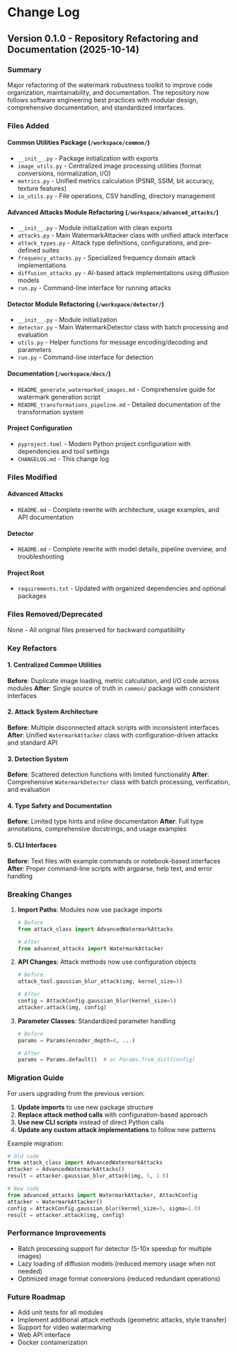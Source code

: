 # Change Log

## Version 0.1.0 - Repository Refactoring and Documentation (2025-10-14)

### Summary

Major refactoring of the watermark robustness toolkit to improve code organization, maintainability, and documentation. The repository now follows software engineering best practices with modular design, comprehensive documentation, and standardized interfaces.

### Files Added

#### Common Utilities Package (`/workspace/common/`)
- `__init__.py` - Package initialization with exports
- `image_utils.py` - Centralized image processing utilities (format conversions, normalization, I/O)
- `metrics.py` - Unified metrics calculation (PSNR, SSIM, bit accuracy, texture features)
- `io_utils.py` - File operations, CSV handling, directory management

#### Advanced Attacks Module Refactoring (`/workspace/advanced_attacks/`)
- `__init__.py` - Module initialization with clean exports
- `attacks.py` - Main WatermarkAttacker class with unified attack interface
- `attack_types.py` - Attack type definitions, configurations, and pre-defined suites
- `frequency_attacks.py` - Specialized frequency domain attack implementations
- `diffusion_attacks.py` - AI-based attack implementations using diffusion models
- `run.py` - Command-line interface for running attacks

#### Detector Module Refactoring (`/workspace/detector/`)
- `__init__.py` - Module initialization
- `detector.py` - Main WatermarkDetector class with batch processing and evaluation
- `utils.py` - Helper functions for message encoding/decoding and parameters
- `run.py` - Command-line interface for detection

#### Documentation (`/workspace/docs/`)
- `README_generate_watermarked_images.md` - Comprehensive guide for watermark generation script
- `README_transformations_pipeline.md` - Detailed documentation of the transformation system

#### Project Configuration
- `pyproject.toml` - Modern Python project configuration with dependencies and tool settings
- `CHANGELOG.md` - This change log

### Files Modified

#### Advanced Attacks
- `README.md` - Complete rewrite with architecture, usage examples, and API documentation

#### Detector  
- `README.md` - Complete rewrite with model details, pipeline overview, and troubleshooting

#### Project Root
- `requirements.txt` - Updated with organized dependencies and optional packages

### Files Removed/Deprecated

None - All original files preserved for backward compatibility

### Key Refactors

#### 1. Centralized Common Utilities
**Before**: Duplicate image loading, metric calculation, and I/O code across modules
**After**: Single source of truth in `common/` package with consistent interfaces

#### 2. Attack System Architecture
**Before**: Multiple disconnected attack scripts with inconsistent interfaces
**After**: Unified `WatermarkAttacker` class with configuration-driven attacks and standard API

#### 3. Detection System
**Before**: Scattered detection functions with limited functionality
**After**: Comprehensive `WatermarkDetector` class with batch processing, verification, and evaluation

#### 4. Type Safety and Documentation
**Before**: Limited type hints and inline documentation
**After**: Full type annotations, comprehensive docstrings, and usage examples

#### 5. CLI Interfaces
**Before**: Text files with example commands or notebook-based interfaces
**After**: Proper command-line scripts with argparse, help text, and error handling

### Breaking Changes

1. **Import Paths**: Modules now use package imports
   ```python
   # Before
   from attack_class import AdvancedWatermarkAttacks
   
   # After  
   from advanced_attacks import WatermarkAttacker
   ```

2. **API Changes**: Attack methods now use configuration objects
   ```python
   # Before
   attack_tool.gaussian_blur_attack(img, kernel_size=5)
   
   # After
   config = AttackConfig.gaussian_blur(kernel_size=5)
   attacker.attack(img, config)
   ```

3. **Parameter Classes**: Standardized parameter handling
   ```python
   # Before
   params = Params(encoder_depth=4, ...)
   
   # After
   params = Params.default()  # or Params.from_dict(config)
   ```

### Migration Guide

For users upgrading from the previous version:

1. **Update imports** to use new package structure
2. **Replace attack method calls** with configuration-based approach
3. **Use new CLI scripts** instead of direct Python calls
4. **Update any custom attack implementations** to follow new patterns

Example migration:
```python
# Old code
from attack_class import AdvancedWatermarkAttacks
attacker = AdvancedWatermarkAttacks()
result = attacker.gaussian_blur_attack(img, 5, 1.0)

# New code
from advanced_attacks import WatermarkAttacker, AttackConfig
attacker = WatermarkAttacker()
config = AttackConfig.gaussian_blur(kernel_size=5, sigma=1.0)
result = attacker.attack(img, config)
```

### Performance Improvements

- Batch processing support for detector (5-10x speedup for multiple images)
- Lazy loading of diffusion models (reduced memory usage when not needed)
- Optimized image format conversions (reduced redundant operations)

### Future Roadmap

- Add unit tests for all modules
- Implement additional attack methods (geometric attacks, style transfer)
- Support for video watermarking
- Web API interface
- Docker containerization